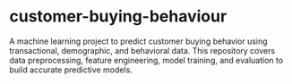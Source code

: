 # customer-buying-behaviour
A machine learning project to predict customer buying behavior using transactional, demographic, and behavioral data. This repository covers data preprocessing, feature engineering, model training, and evaluation to build accurate predictive models.
